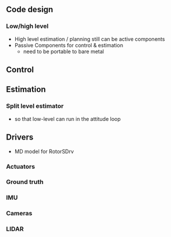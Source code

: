 ## Code design

### Low/high level
- High level estimation / planning still can be active components
- Passive Components for control & estimation
    - need to be portable to bare metal

## Control

## Estimation

### Split level estimator
- so that low-level can run in the attitude loop

## Drivers

- MD model for RotorSDrv

### Actuators

### Ground truth

### IMU

### Cameras

### LIDAR

